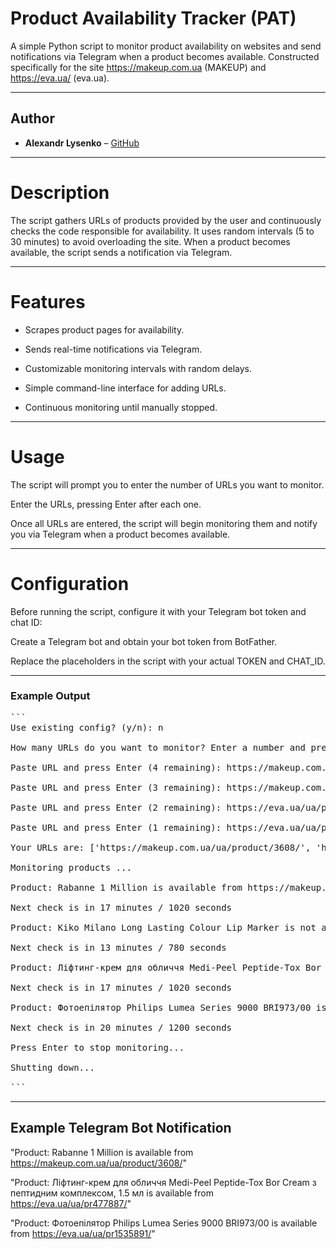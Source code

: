# Product Availability Tracker (PAT)
A simple Python script to monitor product availability on websites and send notifications via Telegram when a product becomes available. Constructed specifically for the site https://makeup.com.ua (MAKEUP) and https://eva.ua/ (eva.ua).

---

## Author

- **Alexandr Lysenko** – [GitHub](https://github.com/Entire-Circus)

---

# Description
The script gathers URLs of products provided by the user and continuously checks the code responsible for availability. It uses random intervals (5 to 30 minutes) to avoid overloading the site. When a product becomes available, the script sends a notification via Telegram.

---

# Features

- Scrapes product pages for availability.

- Sends real-time notifications via Telegram.

- Customizable monitoring intervals with random delays.

- Simple command-line interface for adding URLs.

- Continuous monitoring until manually stopped.

---

# Usage

The script will prompt you to enter the number of URLs you want to monitor.

Enter the URLs, pressing Enter after each one.

Once all URLs are entered, the script will begin monitoring them and notify you via Telegram when a product becomes available.

---

# Configuration

Before running the script, configure it with your Telegram bot token and chat ID:

Create a Telegram bot and obtain your bot token from BotFather.

Replace the placeholders in the script with your actual TOKEN and CHAT_ID.

---

### Example Output
<pre>
```
Use existing config? (y/n): n

How many URLs do you want to monitor? Enter a number and press Enter: 4

Paste URL and press Enter (4 remaining): https://makeup.com.ua/ua/product/3608/

Paste URL and press Enter (3 remaining): https://makeup.com.ua/ua/product/488791/#/option/2000573/

Paste URL and press Enter (2 remaining): https://eva.ua/ua/pr477887/

Paste URL and press Enter (1 remaining): https://eva.ua/ua/pr1535891/

Your URLs are: ['https://makeup.com.ua/ua/product/3608/', 'https://makeup.com.ua/ua/product/488791/#/option/2000573/', 'https://eva.ua/ua/pr477887/', 'https://eva.ua/ua/pr1535891/']

Monitoring products ...

Product: Rabanne 1 Million is available from https://makeup.com.ua/ua/product/3608/

Next check is in 17 minutes / 1020 seconds

Product: Kiko Milano Long Lasting Colour Lip Marker is not available

Next check is in 13 minutes / 780 seconds

Product: Ліфтинг-крем для обличчя Medi-Peel Peptide-Tox Bor Cream з пептидним комплексом, 1.5 мл is available  from https://eva.ua/ua/pr477887/

Next check is in 17 minutes / 1020 seconds

Product: Фотоепілятор Philips Lumea Series 9000 BRI973/00 is available  from https://eva.ua/ua/pr1535891/

Next check is in 20 minutes / 1200 seconds

Press Enter to stop monitoring...

Shutting down...

``` </pre>

---

## Example Telegram Bot Notification

"Product: Rabanne 1 Million is available from https://makeup.com.ua/ua/product/3608/"

"Product: Ліфтинг-крем для обличчя Medi-Peel Peptide-Tox Bor Cream з пептидним комплексом, 1.5 мл is available  from https://eva.ua/ua/pr477887/"

"Product: Фотоепілятор Philips Lumea Series 9000 BRI973/00 is available  from https://eva.ua/ua/pr1535891/"

